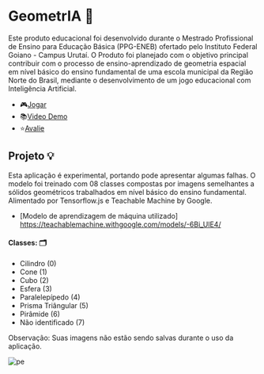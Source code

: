 # GeometrIA 🤖

Este produto educacional foi desenvolvido durante o Mestrado Profissional de Ensino para Educação Básica (PPG-ENEB) ofertado pelo Instituto Federal Goiano - Campus Urutaí. O Produto foi planejado com o objetivo principal contribuir com o processo de ensino-aprendizado de geometria espacial em nível básico do ensino fundamental de uma escola municipal da Região Norte do Brasil, mediante o desenvolvimento de um jogo educacional com Inteligência Artificial.

- 🎮[Jogar](https://claudianycs.github.io/GeometrIA/)
- 📚[Video Demo](https://youtu.be/kOFaPseyIMA)
- ⭐️[Avalie](https://forms.gle/dmcJr9FaLGis4xCw9)
  
## Projeto 💡

Esta aplicação é experimental, portando pode apresentar algumas falhas. O modelo foi treinado com 08 classes compostas por imagens semelhantes a sólidos geométricos trabalhados em nível básico do ensino fundamental. Alimentado por Tensorflow.js e Teachable Machine by Google.

- [Modelo de aprendizagem de máquina utilizado] https://teachablemachine.withgoogle.com/models/-6Bi_UlE4/

#### Classes: 🗂
 - Cilindro (0)
 - Cone (1)
 - Cubo (2)
 - Esfera (3)
 - Paralelepípedo (4)
 - Prisma Triângular (5)
 - Pirâmide (6)
 - Não identificado (7)

Observação: Suas imagens não estão sendo salvas durante o uso da aplicação.

![pe](https://user-images.githubusercontent.com/65419184/209490155-663b37a4-9d9b-4c12-9837-783df1377565.png)
